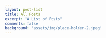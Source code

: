 ```yaml
---
layout: post-list
title: All Posts
excerpt: "A List of Posts"
comments: false
background: 'assets/img/place-holder-2.jpeg'
---
```

